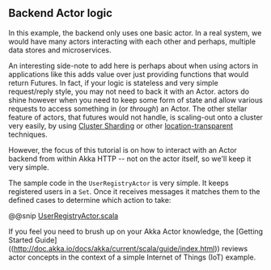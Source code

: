 Backend Actor logic
-------------------

In this example, the backend only uses one basic actor. In a real system, we would have many actors interacting
with each other and perhaps, multiple data stores and microservices.

An interesting side-note to add here is perhaps about when using actors in applications like this adds value
over just providing functions that would return Futures.
In fact, if your logic is stateless and very simple request/reply style, you may not need to back it with an Actor.
actors do shine however when you need to keep some form of state and allow various requests to access something in
(or *through*) an Actor. The other stellar feature of actors, that futures would not handle, is scaling-out onto a
cluster very easily, by using [Cluster Sharding](http://doc.akka.io/docs/akka/current/scala/cluster-sharding.html)
or other [location-transparent](http://doc.akka.io/docs/akka/current/scala/general/remoting.html) techniques.

However, the focus of this tutorial is on how to interact with an Actor backend from within Akka HTTP -- not on
the actor itself, so we'll keep it very simple.
 
The sample code in the `UserRegistryActor` is very simple. It keeps registered users in a `Set`. Once it receives
messages it matches them to the defined cases to determine which action to take:

@@snip [UserRegistryActor.scala]($g8src$/java/com/lightbend/akka/http/sample/UserRegistryActor.java)

If you feel you need to brush up on your Akka Actor knowledge, the [Getting Started Guide]
((http://doc.akka.io/docs/akka/current/scala/guide/index.html)) reviews actor concepts in
the context of a simple Internet of Things (IoT) example.
